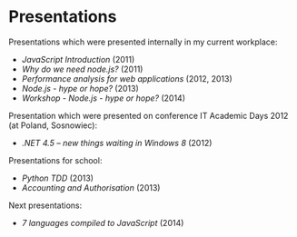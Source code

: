 Presentations
=============

Presentations which were presented internally in my current workplace:
- *JavaScript Introduction* (2011)
- *Why do we need node.js?* (2011)
- *Performance analysis for web applications* (2012, 2013)
- *Node.js - hype or hope?* (2013)
- *Workshop - Node.js - hype or hope?* (2014)

Presentation which were presented on conference IT Academic Days 2012 (at Poland, Sosnowiec):
- *.NET 4.5 – new things waiting in Windows 8* (2012)

Presentations for school:
- *Python TDD* (2013)
- *Accounting and Authorisation* (2013)

Next presentations:
- *7 languages compiled to JavaScript* (2014)
